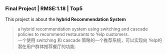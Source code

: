 ### Final Project | RMSE:1.18 | Top5


This project is about the <b>hybrid Recommendation System</b>
  > a hybrid recommendation system using switching and cascade policies to recommend restaurants to  Yelp customers. <br>
  >一个使用 switching 和 cascade 策略的一个推荐系统，可以实现向 Yelp的潜在用户群体推荐餐厅的功能.
